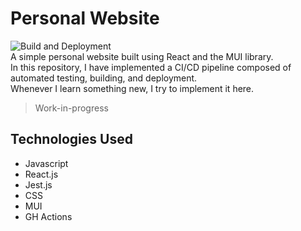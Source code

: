 # Personal Website  
![Build and Deployment](https://github.com/adanzan/adanzan.github.io/actions/workflows/pages/pages-build-deployment/badge.svg)  
A simple personal website built using React and the MUI library.  
In this repository, I have implemented a CI/CD pipeline composed of automated testing, building, and deployment.  
Whenever I learn something new, I try to implement it here. 
> Work-in-progress  

## Technologies Used
- Javascript
- React.js
- Jest.js
- CSS  
- MUI
- GH Actions
